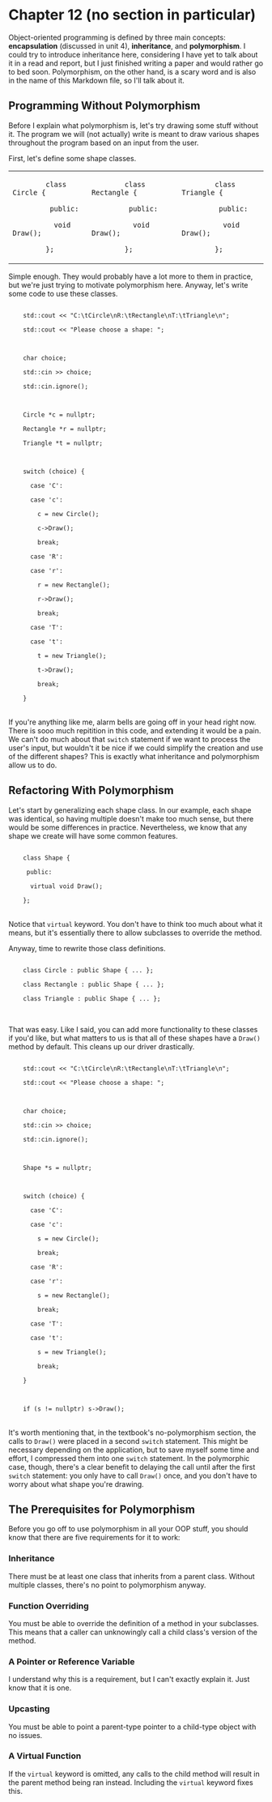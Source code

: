 # Chapter 12 (no section in particular)

Object-oriented programming is defined by three main concepts: **encapsulation** (discussed in unit 4), **inheritance**, and **polymorphism**. I could try to introduce inheritance here, considering I have yet to talk about it in a read and report, but I just finished writing a paper and would rather go to bed soon. Polymorphism, on the other hand, is a scary word and is also in the name of this Markdown file, so I'll talk about it.

## Programming Without Polymorphism

Before I explain what polymorphism is, let's try drawing some stuff without it. The program we will (not actually) write is meant to draw various shapes throughout the program based on an input from the user.

First, let's define some shape classes.

<table><tr>
	<td><code>
		class Circle {<br>
		&ensp;public:<br>
		&ensp;&ensp;void Draw();<br>
		};
	</code></td>
	<td><code>
		class Rectangle {<br>
		&ensp;public:<br>
		&ensp;&ensp;void Draw();<br>
		};
	</code></td>
	<td><code>
		class Triangle {<br>
		&ensp;public:<br>
		&ensp;&ensp;void Draw();<br>
		};
	</code></td>
</tr></table>

Simple enough. They would probably have a lot more to them in practice, but we're just trying to motivate polymorphism here. Anyway, let's write some code to use these classes.

<code>
	std::cout << "C:\tCircle\nR:\tRectangle\nT:\tTriangle\n";<br>
	std::cout << "Please choose a shape: ";<br>
	<br>
	char choice;<br>
	std::cin >> choice;<br>
	std::cin.ignore();<br>
	<br>
	Circle *c = nullptr;<br>
	Rectangle *r = nullptr;<br>
	Triangle *t = nullptr;<br>
	<br>
	switch (choice) {<br>
	&ensp;&ensp;case 'C':<br>
	&ensp;&ensp;case 'c':<br>
	&ensp;&ensp;&ensp;&ensp;c = new Circle();<br>
	&ensp;&ensp;&ensp;&ensp;c->Draw();<br>
	&ensp;&ensp;&ensp;&ensp;break;<br>
	&ensp;&ensp;case 'R':<br>
	&ensp;&ensp;case 'r':<br>
	&ensp;&ensp;&ensp;&ensp;r = new Rectangle();<br>
	&ensp;&ensp;&ensp;&ensp;r->Draw();<br>
	&ensp;&ensp;&ensp;&ensp;break;<br>
	&ensp;&ensp;case 'T':<br>
	&ensp;&ensp;case 't':<br>
	&ensp;&ensp;&ensp;&ensp;t = new Triangle();<br>
	&ensp;&ensp;&ensp;&ensp;t->Draw();<br>
	&ensp;&ensp;&ensp;&ensp;break;<br>
	}
</code>

<br>

If you're anything like me, alarm bells are going off in your head right now. There is sooo much repitition in this code, and extending it would be a pain. We can't do much about that `switch` statement if we want to process the user's input, but wouldn't it be nice if we could simplify the creation and use of the different shapes? This is exactly what inheritance and polymorphism allow us to do.

## Refactoring With Polymorphism

Let's start by generalizing each shape class. In our example, each shape was identical, so having multiple doesn't make too much sense, but there would be some differences in practice. Nevertheless, we know that any shape we create will have some common features.

<code>
	class Shape {<br>
	&ensp;public:<br>
	&ensp;&ensp;virtual void Draw();<br>
	};
</code>

<br>

Notice that `virtual` keyword. You don't have to think too much about what it means, but it's essentially there to allow subclasses to override the method.

Anyway, time to rewrite those class definitions.

<code>
	class Circle : public Shape { ... };<br>
	class Rectangle : public Shape { ... };<br>
	class Triangle : public Shape { ... };<br>
</code>

<br>

That was easy. Like I said, you can add more functionality to these classes if you'd like, but what matters to us is that all of these shapes have a `Draw()` method by default. This cleans up our driver drastically.

<code>
	std::cout << "C:\tCircle\nR:\tRectangle\nT:\tTriangle\n";<br>
	std::cout << "Please choose a shape: ";<br>
	<br>
	char choice;<br>
	std::cin >> choice;<br>
	std::cin.ignore();<br>
	<br>
	Shape *s = nullptr;<br>
	<br>
	switch (choice) {<br>
	&ensp;&ensp;case 'C':<br>
	&ensp;&ensp;case 'c':<br>
	&ensp;&ensp;&ensp;&ensp;s = new Circle();<br>
	&ensp;&ensp;&ensp;&ensp;break;<br>
	&ensp;&ensp;case 'R':<br>
	&ensp;&ensp;case 'r':<br>
	&ensp;&ensp;&ensp;&ensp;s = new Rectangle();<br>
	&ensp;&ensp;&ensp;&ensp;break;<br>
	&ensp;&ensp;case 'T':<br>
	&ensp;&ensp;case 't':<br>
	&ensp;&ensp;&ensp;&ensp;s = new Triangle();<br>
	&ensp;&ensp;&ensp;&ensp;break;<br>
	}<br>
	<br>
	if (s != nullptr) s->Draw();
</code>

<br>

It's worth mentioning that, in the textbook's no-polymorphism section, the calls to `Draw()` were placed in a second `switch` statement. This might be necessary depending on the application, but to save myself some time and effort, I compressed them into one `switch` statement. In the polymorphic case, though, there's a clear benefit to delaying the call until after the first `switch` statement: you only have to call `Draw()` once, and you don't have to worry about what shape you're drawing.

## The Prerequisites for Polymorphism

Before you go off to use polymorphism in all your OOP stuff, you should know that there are five requirements for it to work:

### Inheritance

There must be at least one class that inherits from a parent class. Without multiple classes, there's no point to polymorphism anyway.

### Function Overriding

You must be able to override the definition of a method in your subclasses. This means that a caller can unknowingly call a child class's version of the method.

### A Pointer or Reference Variable

I understand why this is a requirement, but I can't exactly explain it. Just know that it is one.

### Upcasting

You must be able to point a parent-type pointer to a child-type object with no issues.

### A Virtual Function

If the `virtual` keyword is omitted, any calls to the child method will result in the parent method being ran instead. Including the `virtual` keyword fixes this.

